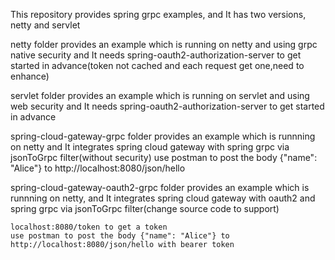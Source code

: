 This repository provides spring grpc examples, and It has two versions, netty and servlet  

netty folder provides an example which is running on netty and using grpc native security and It needs spring-oauth2-authorization-server to get started in advance(token not cached and each request get one,need to enhance)
   
servlet folder provides an example which is running on servlet and using web security and It needs spring-oauth2-authorization-server to get started in advance

spring-cloud-gateway-grpc folder provides an example which is runnning on netty and It integrates spring cloud gateway with spring grpc via jsonToGrpc filter(without security)
use postman to post the body {"name": "Alice"} to http://localhost:8080/json/hello

spring-cloud-gateway-oauth2-grpc folder provides an example which is runnning on netty, and It integrates spring cloud gateway with oauth2 and spring grpc via jsonToGrpc filter(change source code to support)
```
localhost:8080/token to get a token
use postman to post the body {"name": "Alice"} to http://localhost:8080/json/hello with bearer token 
```
